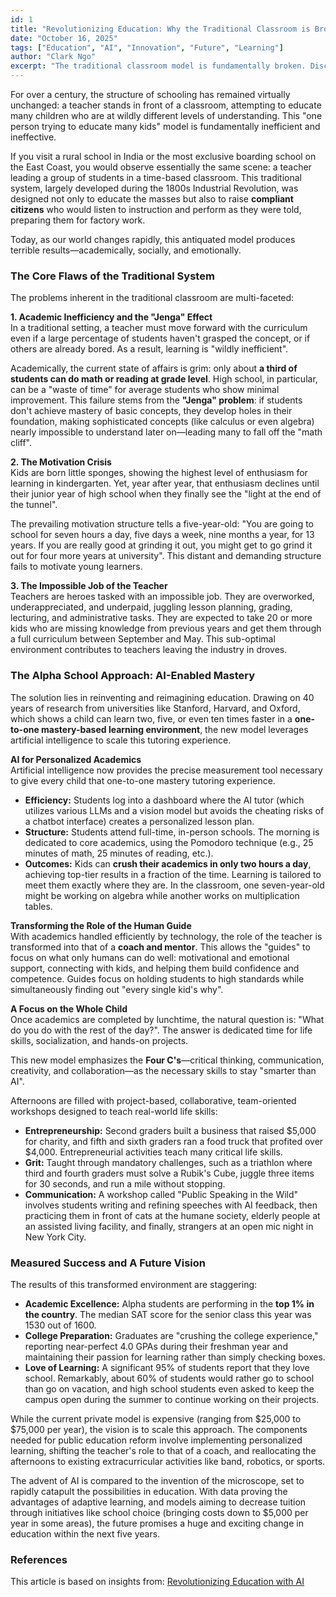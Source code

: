```yaml
---
id: 1
title: "Revolutionizing Education: Why the Traditional Classroom is Broken and How AI is Building the Future"
date: "October 16, 2025"
tags: ["Education", "AI", "Innovation", "Future", "Learning"]
author: "Clark Ngo"
excerpt: "The traditional classroom model is fundamentally broken. Discover how AI-enabled mastery learning is revolutionizing education and creating students who love to learn."
---
```


For over a century, the structure of schooling has remained virtually unchanged: a teacher stands in front of a classroom, attempting to educate many children who are at wildly different levels of understanding. This "one person trying to educate many kids" model is fundamentally inefficient and ineffective.

If you visit a rural school in India or the most exclusive boarding school on the East Coast, you would observe essentially the same scene: a teacher leading a group of students in a time-based classroom. This traditional system, largely developed during the 1800s Industrial Revolution, was designed not only to educate the masses but also to raise **compliant citizens** who would listen to instruction and perform as they were told, preparing them for factory work.

Today, as our world changes rapidly, this antiquated model produces terrible results—academically, socially, and emotionally.

### The Core Flaws of the Traditional System

The problems inherent in the traditional classroom are multi-faceted:

**1. Academic Inefficiency and the "Jenga" Effect**  
In a traditional setting, a teacher must move forward with the curriculum even if a large percentage of students haven't grasped the concept, or if others are already bored. As a result, learning is "wildly inefficient".

Academically, the current state of affairs is grim: only about **a third of students can do math or reading at grade level**. High school, in particular, can be a "waste of time" for average students who show minimal improvement. This failure stems from the **"Jenga" problem**: if students don't achieve mastery of basic concepts, they develop holes in their foundation, making sophisticated concepts (like calculus or even algebra) nearly impossible to understand later on—leading many to fall off the "math cliff".

**2. The Motivation Crisis**  
Kids are born little sponges, showing the highest level of enthusiasm for learning in kindergarten. Yet, year after year, that enthusiasm declines until their junior year of high school when they finally see the "light at the end of the tunnel".

The prevailing motivation structure tells a five-year-old: "You are going to school for seven hours a day, five days a week, nine months a year, for 13 years. If you are really good at grinding it out, you might get to go grind it out for four more years at university". This distant and demanding structure fails to motivate young learners.

**3. The Impossible Job of the Teacher**  
Teachers are heroes tasked with an impossible job. They are overworked, underappreciated, and underpaid, juggling lesson planning, grading, lecturing, and administrative tasks. They are expected to take 20 or more kids who are missing knowledge from previous years and get them through a full curriculum between September and May. This sub-optimal environment contributes to teachers leaving the industry in droves.

### The Alpha School Approach: AI-Enabled Mastery

The solution lies in reinventing and reimagining education. Drawing on 40 years of research from universities like Stanford, Harvard, and Oxford, which shows a child can learn two, five, or even ten times faster in a **one-to-one mastery-based learning environment**, the new model leverages artificial intelligence to scale this tutoring experience.

**AI for Personalized Academics**  
Artificial intelligence now provides the precise measurement tool necessary to give every child that one-to-one mastery tutoring experience.

- **Efficiency:** Students log into a dashboard where the AI tutor (which utilizes various LLMs and a vision model but avoids the cheating risks of a chatbot interface) creates a personalized lesson plan.
- **Structure:** Students attend full-time, in-person schools. The morning is dedicated to core academics, using the Pomodoro technique (e.g., 25 minutes of math, 25 minutes of reading, etc.).
- **Outcomes:** Kids can **crush their academics in only two hours a day**, achieving top-tier results in a fraction of the time. Learning is tailored to meet them exactly where they are. In the classroom, one seven-year-old might be working on algebra while another works on multiplication tables.

**Transforming the Role of the Human Guide**  
With academics handled efficiently by technology, the role of the teacher is transformed into that of a **coach and mentor**. This allows the "guides" to focus on what only humans can do well: motivational and emotional support, connecting with kids, and helping them build confidence and competence. Guides focus on holding students to high standards while simultaneously finding out "every single kid's why".

**A Focus on the Whole Child**  
Once academics are completed by lunchtime, the natural question is: "What do you do with the rest of the day?". The answer is dedicated time for life skills, socialization, and hands-on projects.

This new model emphasizes the **Four C's**—critical thinking, communication, creativity, and collaboration—as the necessary skills to stay "smarter than AI".

Afternoons are filled with project-based, collaborative, team-oriented workshops designed to teach real-world life skills:

- **Entrepreneurship:** Second graders built a business that raised $5,000 for charity, and fifth and sixth graders ran a food truck that profited over $4,000. Entrepreneurial activities teach many critical life skills.
- **Grit:** Taught through mandatory challenges, such as a triathlon where third and fourth graders must solve a Rubik's Cube, juggle three items for 30 seconds, and run a mile without stopping.
- **Communication:** A workshop called "Public Speaking in the Wild" involves students writing and refining speeches with AI feedback, then practicing them in front of cats at the humane society, elderly people at an assisted living facility, and finally, strangers at an open mic night in New York City.

### Measured Success and A Future Vision

The results of this transformed environment are staggering:

- **Academic Excellence:** Alpha students are performing in the **top 1% in the country**. The median SAT score for the senior class this year was 1530 out of 1600.
- **College Preparation:** Graduates are "crushing the college experience," reporting near-perfect 4.0 GPAs during their freshman year and maintaining their passion for learning rather than simply checking boxes.
- **Love of Learning:** A significant 95% of students report that they love school. Remarkably, about 60% of students would rather go to school than go on vacation, and high school students even asked to keep the campus open during the summer to continue working on their projects.

While the current private model is expensive (ranging from $25,000 to $75,000 per year), the vision is to scale this approach. The components needed for public education reform involve implementing personalized learning, shifting the teacher's role to that of a coach, and reallocating the afternoons to existing extracurricular activities like band, robotics, or sports.

The advent of AI is compared to the invention of the microscope, set to rapidly catapult the possibilities in education. With data proving the advantages of adaptive learning, and models aiming to decrease tuition through initiatives like school choice (bringing costs down to $5,000 per year in some areas), the future promises a huge and exciting change in education within the next five years.

### References

This article is based on insights from: [Revolutionizing Education with AI](https://youtu.be/enXA7xepu2U?si=bFIUcGGFir0iuJhK)
